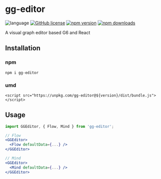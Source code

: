 # gg-editor

![language](https://img.shields.io/badge/language-react-red.svg) [![GitHub license](https://img.shields.io/github/license/mashape/apistatus.svg)](https://github.com/gaoli/gg-editor/blob/master/LICENSE) 
[![npm version](https://img.shields.io/npm/v/gg-editor.svg)](https://www.npmjs.com/package/gg-editor) 
[![npm downloads](https://img.shields.io/npm/dm/gg-editor.svg)](https://www.npmjs.com/package/gg-editor)

A visual graph editor based G6 and React

## Installation

### npm

```
npm i gg-editor
```

### umd

```
<script src="https://unpkg.com/gg-editor@${version}/dist/bundle.js"></script>
```

## Usage

```jsx
import GGEditor, { Flow, Mind } from 'gg-editor';

// Flow
<GGEditor>
  <Flow defaultData={...} />
</GGEditor>

// Mind
<GGEditor>
  <Mind defaultData={...} />
</GGEditor>
```
